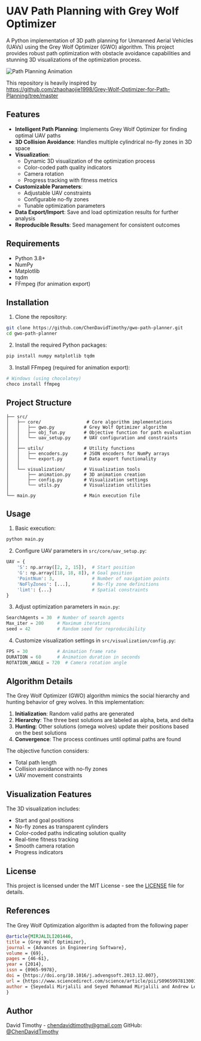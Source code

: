 # UAV Path Planning with Grey Wolf Optimizer

A Python implementation of 3D path planning for Unmanned Aerial Vehicles (UAVs) using the Grey Wolf Optimizer (GWO) algorithm. This project provides robust path optimization with obstacle avoidance capabilities and stunning 3D visualizations of the optimization process.

![Path Planning Animation](path_animation.gif)

This repository is heavily inspired by https://github.com/zhaohaojie1998/Grey-Wolf-Optimizer-for-Path-Planning/tree/master

## Features

- **Intelligent Path Planning**: Implements Grey Wolf Optimizer for finding optimal UAV paths
- **3D Collision Avoidance**: Handles multiple cylindrical no-fly zones in 3D space
- **Visualization**: 
  - Dynamic 3D visualization of the optimization process
  - Color-coded path quality indicators
  - Camera rotation
  - Progress tracking with fitness metrics
- **Customizable Parameters**:
  - Adjustable UAV constraints
  - Configurable no-fly zones
  - Tunable optimization parameters
- **Data Export/Import**: Save and load optimization results for further analysis
- **Reproducible Results**: Seed management for consistent outcomes

## Requirements

- Python 3.8+
- NumPy
- Matplotlib
- tqdm
- FFmpeg (for animation export)

## Installation

1. Clone the repository:
```bash
git clone https://github.com/ChenDavidTimothy/gwo-path-planner.git
cd gwo-path-planner
```

2. Install the required Python packages:
```bash
pip install numpy matplotlib tqdm
```

3. Install FFmpeg (required for animation export):
```bash
# Windows (using chocolatey)
choco install ffmpeg
```

## Project Structure

```
├── src/
│   ├── core/                 # Core algorithm implementations
│   │   ├── gwo.py           # Grey Wolf Optimizer algorithm
│   │   ├── obj_fun.py       # Objective function for path evaluation
│   │   └── uav_setup.py     # UAV configuration and constraints
│   │
│   ├── utils/               # Utility functions
│   │   ├── encoders.py      # JSON encoders for NumPy arrays
│   │   └── export.py        # Data export functionality
│   │
│   └── visualization/       # Visualization tools
│       ├── animation.py     # 3D animation creation
│       ├── config.py        # Visualization settings
│       └── utils.py         # Visualization utilities
│
└── main.py                  # Main execution file
```

## Usage

1. Basic execution:
```python
python main.py
```

2. Configure UAV parameters in `src/core/uav_setup.py`:
```python
UAV = {
    'S': np.array([2, 2, 15]),  # Start position
    'G': np.array([18, 18, 8]), # Goal position
    'PointNum': 3,              # Number of navigation points
    'NoFlyZones': [...],        # No-fly zone definitions
    'limt': {...}               # Spatial constraints
}
```

3. Adjust optimization parameters in `main.py`:
```python
SearchAgents = 30  # Number of search agents
Max_iter = 200     # Maximum iterations
seed = 42          # Random seed for reproducibility
```

4. Customize visualization settings in `src/visualization/config.py`:
```python
FPS = 30           # Animation frame rate
DURATION = 60      # Animation duration in seconds
ROTATION_ANGLE = 720  # Camera rotation angle
```

## Algorithm Details

The Grey Wolf Optimizer (GWO) algorithm mimics the social hierarchy and hunting behavior of grey wolves. In this implementation:

1. **Initialization**: Random valid paths are generated
2. **Hierarchy**: The three best solutions are labeled as alpha, beta, and delta
3. **Hunting**: Other solutions (omega wolves) update their positions based on the best solutions
4. **Convergence**: The process continues until optimal paths are found

The objective function considers:
- Total path length
- Collision avoidance with no-fly zones
- UAV movement constraints

## Visualization Features

The 3D visualization includes:
- Start and goal positions
- No-fly zones as transparent cylinders
- Color-coded paths indicating solution quality
- Real-time fitness tracking
- Smooth camera rotation
- Progress indicators

## License

This project is licensed under the MIT License - see the [LICENSE](LICENSE) file for details.

## References

The Grey Wolf Optimization algorithm is adapted from the following paper

```bibtex
@article{MIRJALILI201446,
title = {Grey Wolf Optimizer},
journal = {Advances in Engineering Software},
volume = {69},
pages = {46-61},
year = {2014},
issn = {0965-9978},
doi = {https://doi.org/10.1016/j.advengsoft.2013.12.007},
url = {https://www.sciencedirect.com/science/article/pii/S0965997813001853},
author = {Seyedali Mirjalili and Seyed Mohammad Mirjalili and Andrew Lewis}
}
```

## Author

David Timothy - chendavidtimothy@gmail.com
GitHub: [@ChenDavidTimothy](https://github.com/ChenDavidTimothy)

